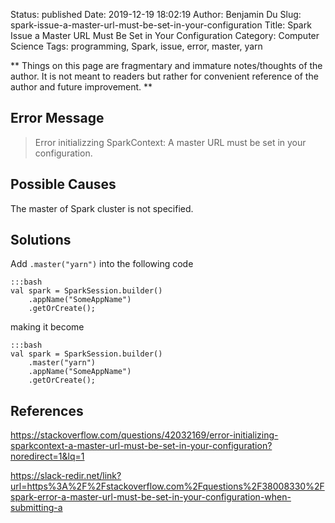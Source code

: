 Status: published
Date: 2019-12-19 18:02:19
Author: Benjamin Du
Slug: spark-issue-a-master-url-must-be-set-in-your-configuration
Title: Spark Issue a Master URL Must Be Set in Your Configuration
Category: Computer Science
Tags: programming, Spark, issue, error, master, yarn

**
Things on this page are fragmentary and immature notes/thoughts of the author.
It is not meant to readers but rather for convenient reference of the author and future improvement.
**

## Error Message

> Error initializzing SparkContext: A master URL must be set in your configuration.

## Possible Causes

The master of Spark cluster is not specified.

## Solutions

Add `.master("yarn")` into the following code

    :::bash
    val spark = SparkSession.builder()
        .appName("SomeAppName")
        .getOrCreate();

making it become

    :::bash
    val spark = SparkSession.builder()
        .master("yarn")
        .appName("SomeAppName")
        .getOrCreate();



## References

https://stackoverflow.com/questions/42032169/error-initializing-sparkcontext-a-master-url-must-be-set-in-your-configuration?noredirect=1&lq=1

https://slack-redir.net/link?url=https%3A%2F%2Fstackoverflow.com%2Fquestions%2F38008330%2Fspark-error-a-master-url-must-be-set-in-your-configuration-when-submitting-a
